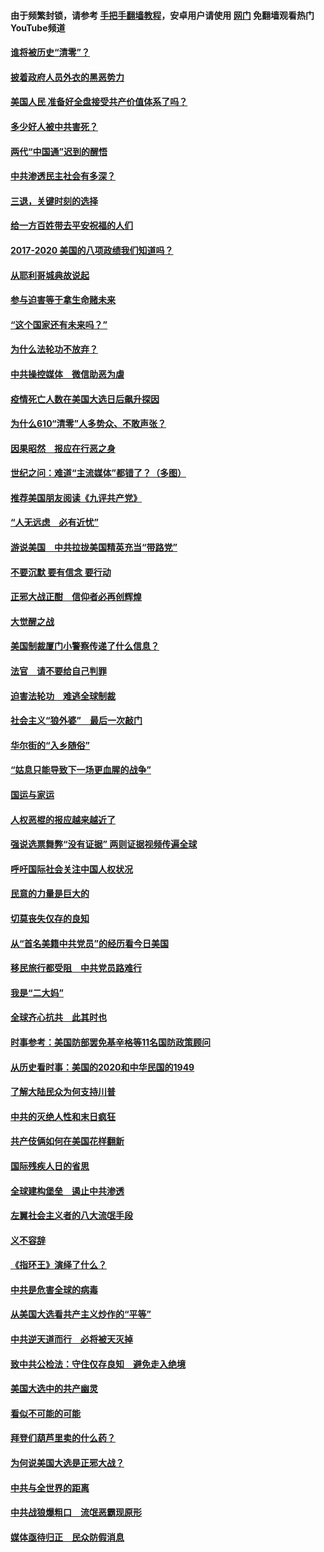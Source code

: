 #### 由于频繁封锁，请参考 [手把手翻墙教程](https://github.com/gfw-breaker/guides/wiki/)，安卓用户请使用 [网门](https://github.com/gfw-breaker/nogfw/blob/master/dl.md?t=01182200) 免翻墙观看热门YouTube频道 

#### [谁将被历史“清零”？](../pages/73/417485.md?t=01182200) 

#### [披着政府人员外衣的黑恶势力](../pages/73/417442.md?t=01182200) 

#### [美国人民 准备好全盘接受共产价值体系了吗？](../pages/73/417491.md?t=01182200) 

#### [多少好人被中共害死？](../pages/73/417144.md?t=01182200) 

#### [两代“中国通”迟到的醒悟](../pages/73/417064.md?t=01182200) 

#### [中共渗透民主社会有多深？](../pages/73/417063.md?t=01182200) 

#### [三退，关键时刻的选择](../pages/73/416969.md?t=01182200) 

#### [给一方百姓带去平安祝福的人们](../pages/73/416941.md?t=01182200) 

#### [2017-2020  美国的八项政绩我们知道吗？](../pages/73/416968.md?t=01182200) 

#### [从耶利哥城典故说起](../pages/73/416892.md?t=01182200) 

#### [参与迫害等于拿生命赌未来](../pages/73/416856.md?t=01182200) 

#### [“这个国家还有未来吗？”](../pages/73/416852.md?t=01182200) 

#### [为什么法轮功不放弃？](../pages/73/416864.md?t=01182200) 

#### [中共操控媒体　微信助恶为虐](../pages/73/416724.md?t=01182200) 

#### [疫情死亡人数在美国大选日后飙升探因](../pages/73/416606.md?t=01182200) 

#### [为什么610“清零”人多势众、不敢声张？](../pages/73/416632.md?t=01182200) 

#### [因果昭然　报应在行恶之身](../pages/73/416582.md?t=01182200) 

#### [世纪之问：难道“主流媒体”都错了？（多图）](../pages/73/416571.md?t=01182200) 

#### [推荐美国朋友阅读《九评共产党》](../pages/73/416510.md?t=01182200) 

#### [“人无远虑　必有近忧”](../pages/73/416513.md?t=01182200) 

#### [游说美国　中共拉拢美国精英充当“带路党”](../pages/73/416529.md?t=01182200) 

#### [不要沉默 要有信念 要行动](../pages/73/416457.md?t=01182200) 

#### [正邪大战正酣　信仰者必再创辉煌](../pages/73/416433.md?t=01182200) 

#### [大觉醒之战](../pages/73/416456.md?t=01182200) 

#### [美国制裁厦门小警察传递了什么信息？](../pages/73/416432.md?t=01182200) 

#### [法官　请不要给自己判罪](../pages/73/416379.md?t=01182200) 

#### [迫害法轮功　难逃全球制裁](../pages/73/416380.md?t=01182200) 

#### [社会主义“狼外婆”　最后一次敲门](../pages/73/416394.md?t=01182200) 

#### [华尔街的“入乡随俗”](../pages/73/416395.md?t=01182200) 

#### [“姑息只能导致下一场更血腥的战争”](../pages/73/416223.md?t=01182200) 

#### [国运与家运](../pages/73/416224.md?t=01182200) 

#### [人权恶棍的报应越来越近了](../pages/73/416276.md?t=01182200) 

#### [强说选票舞弊“没有证据” 两则证据视频传遍全球](../pages/73/416227.md?t=01182200) 

#### [呼吁国际社会关注中国人权状况](../pages/73/416135.md?t=01182200) 

#### [民意的力量是巨大的](../pages/73/416222.md?t=01182200) 

#### [切莫丧失仅存的良知](../pages/73/416134.md?t=01182200) 

#### [从“首名美籍中共党员”的经历看今日美国](../pages/73/416114.md?t=01182200) 

#### [移民旅行都受阻　中共党员路难行](../pages/73/416033.md?t=01182200) 

#### [我是“二大妈”](../pages/73/415529.md?t=01182200) 

#### [全球齐心抗共　此其时也](../pages/73/415989.md?t=01182200) 

#### [时事参考：美国防部罢免基辛格等11名国防政策顾问](../pages/73/415970.md?t=01182200) 

#### [从历史看时事：美国的2020和中华民国的1949](../pages/73/415949.md?t=01182200) 

#### [了解大陆民众为何支持川普](../pages/73/415950.md?t=01182200) 

#### [中共的灭绝人性和末日疯狂](../pages/73/415944.md?t=01182200) 

#### [共产伎俩如何在美国花样翻新](../pages/73/415908.md?t=01182200) 

#### [国际残疾人日的省思](../pages/73/415849.md?t=01182200) 

#### [全球建构堡垒　遏止中共渗透](../pages/73/415850.md?t=01182200) 

#### [左翼社会主义者的八大流氓手段](../pages/73/415802.md?t=01182200) 

#### [义不容辞](../pages/73/415807.md?t=01182200) 

#### [《指环王》演绎了什么？](../pages/73/415739.md?t=01182200) 

#### [中共是危害全球的病毒](../pages/73/415569.md?t=01182200) 

#### [从美国大选看共产主义炒作的“平等”](../pages/73/415654.md?t=01182200) 

#### [中共逆天道而行　必将被天灭掉](../pages/73/415626.md?t=01182200) 

#### [致中共公检法：守住仅存良知　避免走入绝境](../pages/73/415627.md?t=01182200) 

#### [美国大选中的共产幽灵](../pages/73/415618.md?t=01182200) 

#### [看似不可能的可能](../pages/73/415619.md?t=01182200) 

#### [拜登们葫芦里卖的什么药？](../pages/73/415531.md?t=01182200) 

#### [为何说美国大选是正邪大战？](../pages/73/415530.md?t=01182200) 

#### [中共与全世界的距离](../pages/73/415435.md?t=01182200) 

#### [中共战狼爆粗口　流氓恶霸现原形](../pages/73/415426.md?t=01182200) 

#### [媒体亟待归正　民众防假消息](../pages/73/415402.md?t=01182200) 

